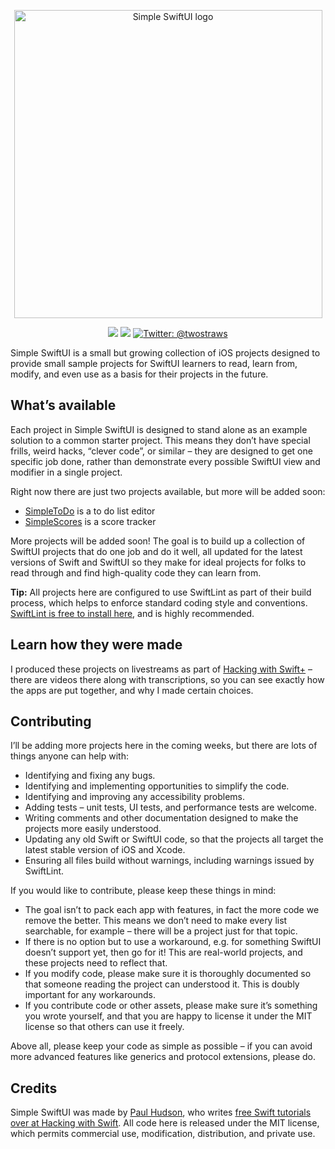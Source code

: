 
<p align="center">
    <img src="https://www.hackingwithswift.com/files/simple-swiftui/logo.png" alt="Simple SwiftUI logo" width="493" maxHeight="71" />
</p>

<p align="center">
    <img src="https://img.shields.io/badge/iOS-15.0+-blue.svg" />
    <img src="https://img.shields.io/badge/Swift-5.6-brightgreen.svg" />
    <a href="https://twitter.com/twostraws">
        <img src="https://img.shields.io/badge/Contact-@twostraws-orange" alt="Twitter: @twostraws" />
    </a>
</p>

Simple SwiftUI is a small but growing collection of iOS projects designed to provide small sample projects for SwiftUI learners to read, learn from, modify, and even use as a basis for their projects in the future.


## What’s available

Each project in Simple SwiftUI is designed to stand alone as an example solution to a common starter project. This means they don’t have special frills, weird hacks, “clever code”, or similar – they are designed to get one specific job done, rather than demonstrate every possible SwiftUI view and modifier in a single project.

Right now there are just two projects available, but more will be added soon:

- [SimpleToDo](SimpleToDo) is a to do list editor
- [SimpleScores](SimpleScores) is a score tracker

More projects will be added soon! The goal is to build up a collection of SwiftUI projects that do one job and do it well, all updated for the latest versions of Swift and SwiftUI so they make for ideal projects for folks to read through and find high-quality code they can learn from.

**Tip:** All projects here are configured to use SwiftLint as part of their build process, which helps to enforce standard coding style and conventions. [SwiftLint is free to install here](https://github.com/realm/SwiftLint), and is highly recommended.


## Learn how they were made

I produced these projects on livestreams as part of [Hacking with Swift+](https://www.hackingwithswift.com/plus) – there are videos there along with transcriptions, so you can see exactly how the apps are put together, and why I made certain choices.


## Contributing

I’ll be adding more projects here in the coming weeks, but there are lots of things anyone can help with:

- Identifying and fixing any bugs.
- Identifying and implementing opportunities to simplify the code.
- Identifying and improving any accessibility problems.
- Adding tests – unit tests, UI tests, and performance tests are welcome.
- Writing comments and other documentation designed to make the projects more easily understood.
- Updating any old Swift or SwiftUI code, so that the projects all target the latest stable version of iOS and Xcode.
- Ensuring all files build without warnings, including warnings issued by SwiftLint.

If you would like to contribute, please keep these things in mind:

- The goal isn’t to pack each app with features, in fact the more code we remove the better. This means we don’t need to make every list searchable, for example – there will be a project just for that topic.
- If there is no option but to use a workaround, e.g. for something SwiftUI doesn’t support yet, then go for it! This are real-world projects, and these projects need to reflect that. 
- If you modify code, please make sure it is thoroughly documented so that someone reading the project can understood it. This is doubly important for any workarounds.
- If you contribute code or other assets, please make sure it’s something you wrote yourself, and that you are happy to license it under the MIT license so that others can use it freely.

Above all, please keep your code as simple as possible – if you can avoid more advanced features like generics and protocol extensions, please do.


## Credits

Simple SwiftUI was made by [Paul Hudson](https://twitter.com/twostraws), who writes [free Swift tutorials over at Hacking with Swift](https://www.hackingwithswift.com). All code here is released under the MIT license, which permits commercial use, modification, distribution, and private use.
